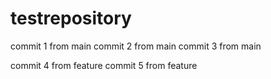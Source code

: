 # testrepository

commit 1 from main
commit 2 from main
commit 3 from main

commit 4 from feature
commit 5 from feature
